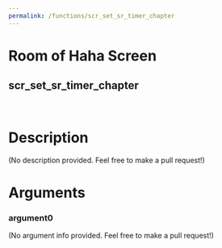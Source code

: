 ```yaml
---
permalink: /functions/scr_set_sr_timer_chapter
---
```

# Room of Haha Screen  
## scr_set_sr_timer_chapter  
&nbsp;  
# Description  
(No description provided. Feel free to make a pull request!) 
&nbsp;  
# Arguments
### argument0
(No argument info provided. Feel free to make a pull request!)
&nbsp;  


